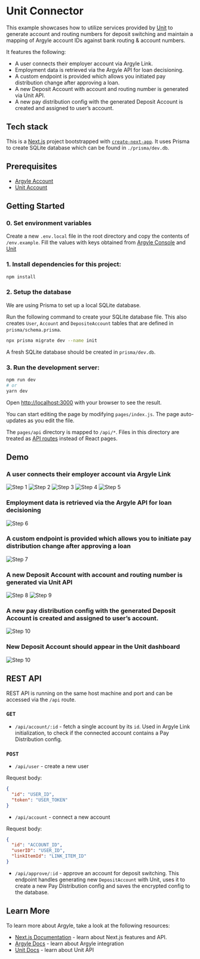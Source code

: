 # Unit Connector

This example showcases how to utilize services provided by [Unit](https://www.unit.co/) to generate account and routing numbers for deposit switching and maintain a mapping of Argyle account IDs against bank routing & account numbers.

It features the following:

- A user connects their employer account via Argyle Link.
- Employment data is retrieved via the Argyle API for loan decisioning.
- A custom endpoint is provided which allows you initiated pay distribution change after approving a loan.
- A new Deposit Account with account and routing number is generated via Unit API.
- A new pay distribution config with the generated Deposit Account is created and assigned to user’s account.

## Tech stack

This is a [Next.js](https://nextjs.org/) project bootstrapped with [`create-next-app`](https://github.com/vercel/next.js/tree/canary/packages/create-next-app). It uses Prisma to create SQLite database which can be found in `./prisma/dev.db`.

## Prerequisites

- [Argyle Account](https://console.argyle.com/sign-up)
- [Unit Account](https://www.unit.co/)

## Getting Started

### 0. Set environment variables

Create a new `.env.local` file in the root directory and copy the contents of `/env.example`. Fill the values with keys obtained from [Argyle Console](https://console.argyle.com/api-keys) and [Unit](https://app.s.unit.sh/api-tokens)

### 1. Install dependencies for this project:

```bash
npm install
```

### 2. Setup the database

We are using Prisma to set up a local SQLite database.

Run the following command to create your SQLite database file. This also creates `User`, `Account` and `DepositeAccount` tables that are defined in `prisma/schema.prisma`.

```bash
npx prisma migrate dev --name init
```

A fresh SQLite database should be created in `prisma/dev.db`.

### 3. Run the development server:

```bash
npm run dev
# or
yarn dev
```

Open [http://localhost:3000](http://localhost:3000) with your browser to see the result.

You can start editing the page by modifying `pages/index.js`. The page auto-updates as you edit the file.

The `pages/api` directory is mapped to `/api/*`. Files in this directory are treated as [API routes](https://nextjs.org/docs/api-routes/introduction) instead of React pages.

## Demo

### A user connects their employer account via Argyle Link

![Step 1](./assets/001.png)
![Step 2](./assets/002.png)
![Step 3](./assets/003.png)
![Step 4](./assets/004.png)
![Step 5](./assets/005.png)

### Employment data is retrieved via the Argyle API for loan decisioning

![Step 6](./assets/006.png)

### A custom endpoint is provided which allows you to initiate pay distribution change after approving a loan

![Step 7](./assets/007.png)

### A new Deposit Account with account and routing number is generated via Unit API

![Step 8](./assets/008.png)
![Step 9](./assets/009.png)

### A new pay distribution config with the generated Deposit Account is created and assigned to user’s account.

![Step 10](./assets/010.png)

### New Deposit Account should appear in the Unit dashboard

![Step 10](./assets/011.png)

## REST API

REST API is running on the same host machine and port and can be accessed via the `/api` route.

### `GET`

- `/api/account/:id` - fetch a single account by its `id`. Used in Argyle Link initialization, to check if the connected account contains a Pay Distribution config.

### `POST`

- `/api/user` - create a new user

Request body:

```json
{
  "id": "USER_ID",
  "token": "USER_TOKEN"
}
```

- `/api/account` - connect a new account

Request body:

```json
{
  "id": "ACCOUNT_ID",
  "userID": "USER_ID",
  "linkItemId": "LINK_ITEM_ID"
}
```

- `/api/approve/:id` - approve an account for deposit switching. This endpoint handles generating new `DepositAccount` with Unit, uses it to create a new Pay Distribution config and saves the encrypted config to the database.

## Learn More

To learn more about Argyle, take a look at the following resources:

- [Next.js Documentation](https://nextjs.org/docs) - learn about Next.js features and API.
- [Argyle Docs](https://argyle.com/docs) - learn about Argyle integration
- [Unit Docs](https://docs.unit.co/) - learn about Unit API
